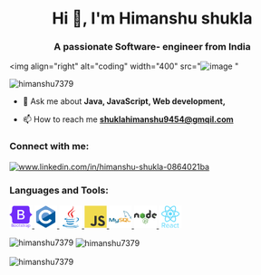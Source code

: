 <h1 align="center">Hi 👋, I'm Himanshu shukla</h1>
<h3 align="center">A passionate Software- engineer from India</h3>

<img align="right" alt="coding" width="400" src="![image](https://github.com/himanshu7379/himanshu7379/assets/143103539/8c8d5322-8bbf-40d8-8234-190588c7c8d5)
"

<p align="left"> <img src="https://komarev.com/ghpvc/?username=himanshu7379&label=Profile%20views&color=0e75b6&style=flat" alt="himanshu7379" /> </p>

- 💬 Ask me about **Java, JavaScript, Web development,**

- 📫 How to reach me **shuklahimanshu9454@gmqil.com**

<h3 align="left">Connect with me:</h3>
<p align="left">
<a href="https://linkedin.com/in/www.linkedin.com/in/himanshu-shukla-0864021ba" target="blank"><img align="center" src="https://raw.githubusercontent.com/rahuldkjain/github-profile-readme-generator/master/src/images/icons/Social/linked-in-alt.svg" alt="www.linkedin.com/in/himanshu-shukla-0864021ba" height="30" width="40" /></a>
</p>

<h3 align="left">Languages and Tools:</h3>
<p align="left"> <a href="https://getbootstrap.com" target="_blank" rel="noreferrer"> <img src="https://raw.githubusercontent.com/devicons/devicon/master/icons/bootstrap/bootstrap-plain-wordmark.svg" alt="bootstrap" width="40" height="40"/> </a> <a href="https://www.cprogramming.com/" target="_blank" rel="noreferrer"> <img src="https://raw.githubusercontent.com/devicons/devicon/master/icons/c/c-original.svg" alt="c" width="40" height="40"/> </a> <a href="https://www.java.com" target="_blank" rel="noreferrer"> <img src="https://raw.githubusercontent.com/devicons/devicon/master/icons/java/java-original.svg" alt="java" width="40" height="40"/> </a> <a href="https://developer.mozilla.org/en-US/docs/Web/JavaScript" target="_blank" rel="noreferrer"> <img src="https://raw.githubusercontent.com/devicons/devicon/master/icons/javascript/javascript-original.svg" alt="javascript" width="40" height="40"/> </a> <a href="https://www.mysql.com/" target="_blank" rel="noreferrer"> <img src="https://raw.githubusercontent.com/devicons/devicon/master/icons/mysql/mysql-original-wordmark.svg" alt="mysql" width="40" height="40"/> </a> <a href="https://nodejs.org" target="_blank" rel="noreferrer"> <img src="https://raw.githubusercontent.com/devicons/devicon/master/icons/nodejs/nodejs-original-wordmark.svg" alt="nodejs" width="40" height="40"/> </a> <a href="https://reactjs.org/" target="_blank" rel="noreferrer"> <img src="https://raw.githubusercontent.com/devicons/devicon/master/icons/react/react-original-wordmark.svg" alt="react" width="40" height="40"/> </a> </p>

<p><img align="left" src="https://github-readme-stats.vercel.app/api/top-langs?username=himanshu7379&show_icons=true&locale=en&layout=compact" alt="himanshu7379" /></p>

<p>&nbsp;<img align="center" src="https://github-readme-stats.vercel.app/api?username=himanshu7379&show_icons=true&locale=en" alt="himanshu7379" /></p>

<p><img align="center" src="https://github-readme-streak-stats.herokuapp.com/?user=himanshu7379&" alt="himanshu7379" /></p>
